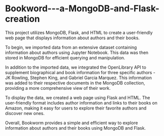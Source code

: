 # Bookword---a-MongoDB-and-Flask-creation
This project utilizes MongoDB, Flask, and HTML to create a user-friendly web page that displays information about authors and their books.

To begin, we imported data from an extensive dataset containing information about authors using Jupyter Notebook. This data was then stored in MongoDB for efficient querying and manipulation.

In addition to the imported data, we integrated the OpenLibrary API to supplement biographical and book information for three specific authors - JK Rowling, Stephen King, and Gabriel Garcia Marquez. This information was added to their respective documents in the MongoDB collection, providing a more comprehensive view of their work.

To display the data, we created a web page using Flask and HTML. The user-friendly format includes author information and links to their books on Amazon, making it easy for users to explore their favorite authors and discover new ones.

Overall, Bookworm provides a simple and efficient way to explore information about authors and their books using MongoDB and Flask.
